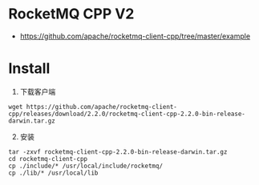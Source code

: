 # RocketMQ CPP V2
- https://github.com/apache/rocketmq-client-cpp/tree/master/example

# Install
1. 下载客户端
```shell
wget https://github.com/apache/rocketmq-client-cpp/releases/download/2.2.0/rocketmq-client-cpp-2.2.0-bin-release-darwin.tar.gz
```
2. 安装
```shell
tar -zxvf rocketmq-client-cpp-2.2.0-bin-release-darwin.tar.gz
cd rocketmq-client-cpp
cp ./include/* /usr/local/include/rocketmq/
cp ./lib/* /usr/local/lib
```